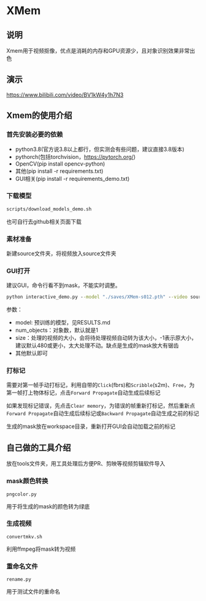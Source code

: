 # XMem

## 说明

Xmem用于视频抠像，优点是消耗的内存和GPU资源少，且对象识别效果非常出色

## 演示

<https://www.bilibili.com/video/BV1kW4y1h7N3>

## Xmem的使用介绍

### 首先安装必要的依赖

- python3.8(官方说3.8以上都行，但实测会有些问题，建议直接3.8版本)
- pythorch(包括torchvision，<https://pytorch.org/>)
- OpenCV(pip install opencv-python)
- 其他(pip install -r requirements.txt)
- GUI相关(pip install -r requirements_demo.txt)

### 下载模型

```cmd
scripts/download_models_demo.sh
```

也可自行去github相关页面下载

### 素材准备

新建source文件夹，将视频放入source文件夹

### GUI打开

建议GUI，命令行看不到mask，不能实时调整。

```cmd
python interactive_demo.py --model "./saves/XMem-s012.pth" --video source/1.mp4 --num_objects 1 --size 480
```

参数：

- model: 预训练的模型，见RESULTS.md
- num_objects：对象数，默认就是1
- size：处理的视频的大小，会将待处理视频自动转为该大小，-1表示原大小，建议默认480或更小，太大处理不动。缺点是生成的mask放大有锯齿
- 其他默认即可

### 打标记

需要对第一帧手动打标记，利用自带的`Click`(fbrs)和`Scribble`(s2m)、`Free`，为第一帧打上物体标记，点击`Forward Propagate`自动生成后续标记

如果发现标记错误，先点击`Clear memory`，为错误的帧重新打标记，然后重新点`Forward Propagate`自动生成后续标记或`Backward Propagate`自动生成之前的标记

生成的mask放在workspace目录，重新打开GUI会自动加载之前的标记

## 自己做的工具介绍

放在tools文件夹，用工具处理后方便PR、剪映等视频剪辑软件导入

### mask颜色转换

```
pngcolor.py
```

用于将生成的mask的颜色转为绿底

### 生成视频

```
convertmkv.sh
```

利用ffmpeg将mask转为视频

### 重命名文件

```
rename.py
```

用于测试文件的重命名
